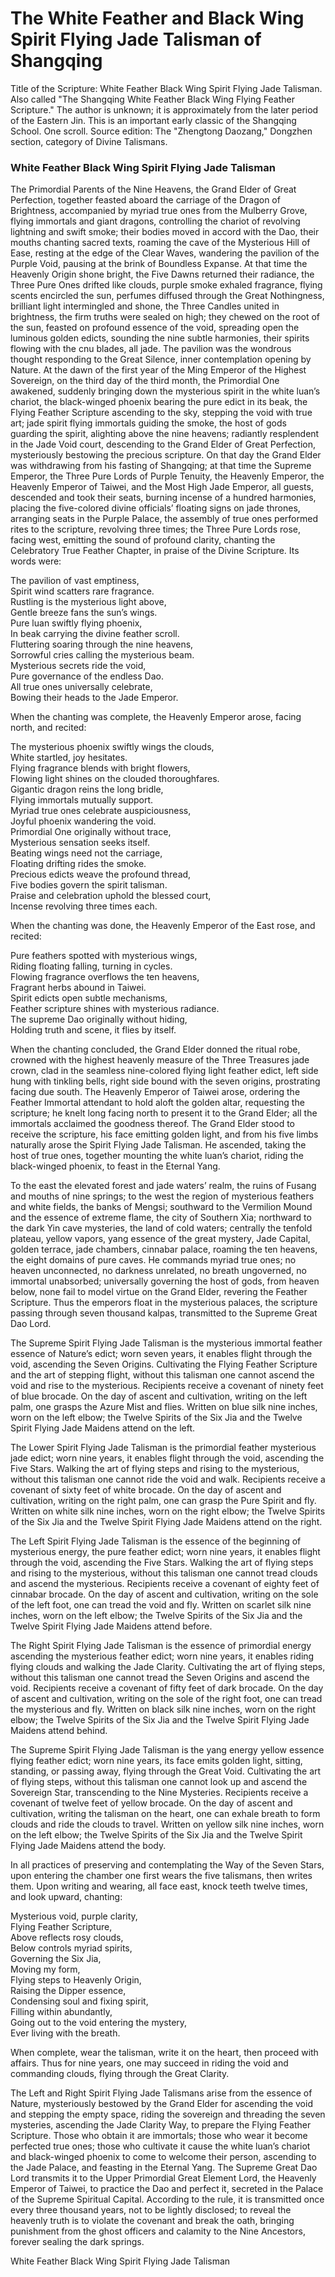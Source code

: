 # The White Feather and Black Wing Spirit Flying Jade Talisman of Shangqing

Title of the Scripture: White Feather Black Wing Spirit Flying Jade Talisman. Also called "The Shangqing White Feather Black Wing Flying Feather Scripture." The author is unknown; it is approximately from the later period of the Eastern Jin. This is an important early classic of the Shangqing School. One scroll. Source edition: The "Zhengtong Daozang," Dongzhen section, category of Divine Talismans.

### White Feather Black Wing Spirit Flying Jade Talisman

The Primordial Parents of the Nine Heavens, the Grand Elder of Great Perfection, together feasted aboard the carriage of the Dragon of Brightness, accompanied by myriad true ones from the Mulberry Grove, flying immortals and giant dragons, controlling the chariot of revolving lightning and swift smoke; their bodies moved in accord with the Dao, their mouths chanting sacred texts, roaming the cave of the Mysterious Hill of Ease, resting at the edge of the Clear Waves, wandering the pavilion of the Purple Void, pausing at the brink of Boundless Expanse. At that time the Heavenly Origin shone bright, the Five Dawns returned their radiance, the Three Pure Ones drifted like clouds, purple smoke exhaled fragrance, flying scents encircled the sun, perfumes diffused through the Great Nothingness, brilliant light intermingled and shone, the Three Candles united in brightness, the firm truths were sealed on high; they chewed on the root of the sun, feasted on profound essence of the void, spreading open the luminous golden edicts, sounding the nine subtle harmonies, their spirits flowing with the cnu blades, all jade. The pavilion was the wondrous thought responding to the Great Silence, inner contemplation opening by Nature. At the dawn of the first year of the Ming Emperor of the Highest Sovereign, on the third day of the third month, the Primordial One awakened, suddenly bringing down the mysterious spirit in the white luan’s chariot, the black-winged phoenix bearing the pure edict in its beak, the Flying Feather Scripture ascending to the sky, stepping the void with true art; jade spirit flying immortals guiding the smoke, the host of gods guarding the spirit, alighting above the nine heavens; radiantly resplendent in the Jade Void court, descending to the Grand Elder of Great Perfection, mysteriously bestowing the precious scripture. On that day the Grand Elder was withdrawing from his fasting of Shangqing; at that time the Supreme Emperor, the Three Pure Lords of Purple Tenuity, the Heavenly Emperor, the Heavenly Emperor of Taiwei, and the Most High Jade Emperor, all guests, descended and took their seats, burning incense of a hundred harmonies, placing the five-colored divine officials’ floating signs on jade thrones, arranging seats in the Purple Palace, the assembly of true ones performed rites to the scripture, revolving three times; the Three Pure Lords rose, facing west, emitting the sound of profound clarity, chanting the Celebratory True Feather Chapter, in praise of the Divine Scripture. Its words were:

The pavilion of vast emptiness,  
Spirit wind scatters rare fragrance.  
Rustling is the mysterious light above,  
Gentle breeze fans the sun’s wings.  
Pure luan swiftly flying phoenix,  
In beak carrying the divine feather scroll.  
Fluttering soaring through the nine heavens,  
Sorrowful cries calling the mysterious beam.  
Mysterious secrets ride the void,  
Pure governance of the endless Dao.  
All true ones universally celebrate,  
Bowing their heads to the Jade Emperor.

When the chanting was complete, the Heavenly Emperor arose, facing north, and recited:

The mysterious phoenix swiftly wings the clouds,  
White startled, joy hesitates.  
Flying fragrance blends with bright flowers,  
Flowing light shines on the clouded thoroughfares.  
Gigantic dragon reins the long bridle,  
Flying immortals mutually support.  
Myriad true ones celebrate auspiciousness,  
Joyful phoenix wandering the void.  
Primordial One originally without trace,  
Mysterious sensation seeks itself.  
Beating wings need not the carriage,  
Floating drifting rides the smoke.  
Precious edicts weave the profound thread,  
Five bodies govern the spirit talisman.  
Praise and celebration uphold the blessed court,  
Incense revolving three times each.

When the chanting was done, the Heavenly Emperor of the East rose, and recited:

Pure feathers spotted with mysterious wings,  
Riding floating falling, turning in cycles.  
Flowing fragrance overflows the ten heavens,  
Fragrant herbs abound in Taiwei.  
Spirit edicts open subtle mechanisms,  
Feather scripture shines with mysterious radiance.  
The supreme Dao originally without hiding,  
Holding truth and scene, it flies by itself.

When the chanting concluded, the Grand Elder donned the ritual robe, crowned with the highest heavenly measure of the Three Treasures jade crown, clad in the seamless nine-colored flying light feather edict, left side hung with tinkling bells, right side bound with the seven origins, prostrating facing due south. The Heavenly Emperor of Taiwei arose, ordering the Feather Immortal attendant to hold aloft the golden altar, requesting the scripture; he knelt long facing north to present it to the Grand Elder; all the immortals acclaimed the goodness thereof. The Grand Elder stood to receive the scripture, his face emitting golden light, and from his five limbs naturally arose the Spirit Flying Jade Talisman. He ascended, taking the host of true ones, together mounting the white luan’s chariot, riding the black-winged phoenix, to feast in the Eternal Yang.

To the east the elevated forest and jade waters’ realm, the ruins of Fusang and mouths of nine springs; to the west the region of mysterious feathers and white fields, the banks of Mengsi; southward to the Vermilion Mound and the essence of extreme flame, the city of Southern Xia; northward to the dark Yin cave mysteries, the land of cold waters; centrally the tenfold plateau, yellow vapors, yang essence of the great mystery, Jade Capital, golden terrace, jade chambers, cinnabar palace, roaming the ten heavens, the eight domains of pure caves. He commands myriad true ones; no heaven unconnected, no darkness unrelated, no breath ungoverned, no immortal unabsorbed; universally governing the host of gods, from heaven below, none fail to model virtue on the Grand Elder, revering the Feather Scripture. Thus the emperors float in the mysterious palaces, the scripture passing through seven thousand kalpas, transmitted to the Supreme Great Dao Lord.

The Supreme Spirit Flying Jade Talisman is the mysterious immortal feather essence of Nature’s edict; worn seven years, it enables flight through the void, ascending the Seven Origins. Cultivating the Flying Feather Scripture and the art of stepping flight, without this talisman one cannot ascend the void and rise to the mysterious. Recipients receive a covenant of ninety feet of blue brocade. On the day of ascent and cultivation, writing on the left palm, one grasps the Azure Mist and flies. Written on blue silk nine inches, worn on the left elbow; the Twelve Spirits of the Six Jia and the Twelve Spirit Flying Jade Maidens attend on the left.

The Lower Spirit Flying Jade Talisman is the primordial feather mysterious jade edict; worn nine years, it enables flight through the void, ascending the Five Stars. Walking the art of flying steps and rising to the mysterious, without this talisman one cannot ride the void and walk. Recipients receive a covenant of sixty feet of white brocade. On the day of ascent and cultivation, writing on the right palm, one can grasp the Pure Spirit and fly. Written on white silk nine inches, worn on the right elbow; the Twelve Spirits of the Six Jia and the Twelve Spirit Flying Jade Maidens attend on the right.

The Left Spirit Flying Jade Talisman is the essence of the beginning of mysterious energy, the pure feather edict; worn nine years, it enables flight through the void, ascending the Five Stars. Walking the art of flying steps and rising to the mysterious, without this talisman one cannot tread clouds and ascend the mysterious. Recipients receive a covenant of eighty feet of cinnabar brocade. On the day of ascent and cultivation, writing on the sole of the left foot, one can tread the void and fly. Written on scarlet silk nine inches, worn on the left elbow; the Twelve Spirits of the Six Jia and the Twelve Spirit Flying Jade Maidens attend before.

The Right Spirit Flying Jade Talisman is the essence of primordial energy ascending the mysterious feather edict; worn nine years, it enables riding flying clouds and walking the Jade Clarity. Cultivating the art of flying steps, without this talisman one cannot tread the Seven Origins and ascend the void. Recipients receive a covenant of fifty feet of dark brocade. On the day of ascent and cultivation, writing on the sole of the right foot, one can tread the mysterious and fly. Written on black silk nine inches, worn on the right elbow; the Twelve Spirits of the Six Jia and the Twelve Spirit Flying Jade Maidens attend behind.

The Supreme Spirit Flying Jade Talisman is the yang energy yellow essence flying feather edict; worn nine years, its face emits golden light, sitting, standing, or passing away, flying through the Great Void. Cultivating the art of flying steps, without this talisman one cannot look up and ascend the Sovereign Star, transcending to the Nine Mysteries. Recipients receive a covenant of twelve feet of yellow brocade. On the day of ascent and cultivation, writing the talisman on the heart, one can exhale breath to form clouds and ride the clouds to travel. Written on yellow silk nine inches, worn on the left elbow; the Twelve Spirits of the Six Jia and the Twelve Spirit Flying Jade Maidens attend the body.

In all practices of preserving and contemplating the Way of the Seven Stars, upon entering the chamber one first wears the five talismans, then writes them. Upon writing and wearing, all face east, knock teeth twelve times, and look upward, chanting:

Mysterious void, purple clarity,  
Flying Feather Scripture,  
Above reflects rosy clouds,  
Below controls myriad spirits,  
Governing the Six Jia,  
Moving my form,  
Flying steps to Heavenly Origin,  
Raising the Dipper essence,  
Condensing soul and fixing spirit,  
Filling within abundantly,  
Going out to the void entering the mystery,  
Ever living with the breath.

When complete, wear the talisman, write it on the heart, then proceed with affairs. Thus for nine years, one may succeed in riding the void and commanding clouds, flying through the Great Clarity.

The Left and Right Spirit Flying Jade Talismans arise from the essence of Nature, mysteriously bestowed by the Grand Elder for ascending the void and stepping the empty space, riding the sovereign and threading the seven mysteries, ascending the Jade Clarity Way, to prepare the Flying Feather Scripture. Those who obtain it are immortals; those who wear it become perfected true ones; those who cultivate it cause the white luan’s chariot and black-winged phoenix to come to welcome their person, ascending to the Jade Palace, and feasting in the Eternal Yang. The Supreme Great Dao Lord transmits it to the Upper Primordial Great Element Lord, the Heavenly Emperor of Taiwei, to practice the Dao and perfect it, secreted in the Palace of the Supreme Spiritual Capital. According to the rule, it is transmitted once every three thousand years, not to be lightly disclosed; to reveal the heavenly truth is to violate the covenant and break the oath, bringing punishment from the ghost officers and calamity to the Nine Ancestors, forever sealing the dark springs.

White Feather Black Wing Spirit Flying Jade Talisman
